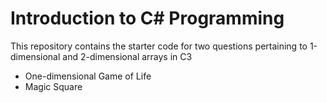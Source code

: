 # Introduction to C# Programming

This repository contains the starter code for two questions pertaining to 1-dimensional and 2-dimensional arrays in C3

* One-dimensional Game of Life
* Magic Square
